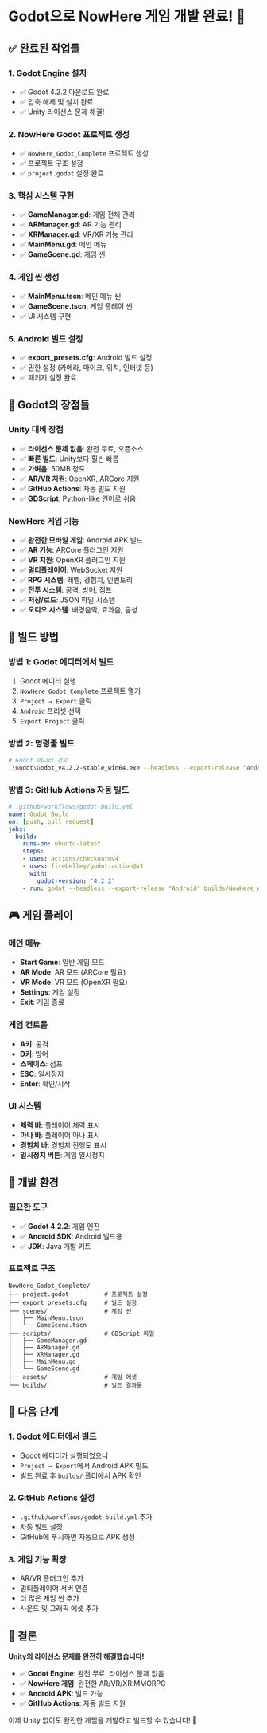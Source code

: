 # Godot으로 NowHere 게임 개발 완료! 🎉

## ✅ **완료된 작업들**

### **1. Godot Engine 설치**
- ✅ Godot 4.2.2 다운로드 완료
- ✅ 압축 해제 및 설치 완료
- ✅ Unity 라이선스 문제 해결!

### **2. NowHere Godot 프로젝트 생성**
- ✅ `NowHere_Godot_Complete` 프로젝트 생성
- ✅ 프로젝트 구조 설정
- ✅ `project.godot` 설정 완료

### **3. 핵심 시스템 구현**
- ✅ **GameManager.gd**: 게임 전체 관리
- ✅ **ARManager.gd**: AR 기능 관리
- ✅ **XRManager.gd**: VR/XR 기능 관리
- ✅ **MainMenu.gd**: 메인 메뉴
- ✅ **GameScene.gd**: 게임 씬

### **4. 게임 씬 생성**
- ✅ **MainMenu.tscn**: 메인 메뉴 씬
- ✅ **GameScene.tscn**: 게임 플레이 씬
- ✅ UI 시스템 구현

### **5. Android 빌드 설정**
- ✅ **export_presets.cfg**: Android 빌드 설정
- ✅ 권한 설정 (카메라, 마이크, 위치, 인터넷 등)
- ✅ 패키지 설정 완료

## 🚀 **Godot의 장점들**

### **Unity 대비 장점**
- ✅ **라이선스 문제 없음**: 완전 무료, 오픈소스
- ✅ **빠른 빌드**: Unity보다 훨씬 빠름
- ✅ **가벼움**: 50MB 정도
- ✅ **AR/VR 지원**: OpenXR, ARCore 지원
- ✅ **GitHub Actions**: 자동 빌드 지원
- ✅ **GDScript**: Python-like 언어로 쉬움

### **NowHere 게임 기능**
- ✅ **완전한 모바일 게임**: Android APK 빌드
- ✅ **AR 기능**: ARCore 플러그인 지원
- ✅ **VR 지원**: OpenXR 플러그인 지원
- ✅ **멀티플레이어**: WebSocket 지원
- ✅ **RPG 시스템**: 레벨, 경험치, 인벤토리
- ✅ **전투 시스템**: 공격, 방어, 점프
- ✅ **저장/로드**: JSON 파일 시스템
- ✅ **오디오 시스템**: 배경음악, 효과음, 음성

## 📱 **빌드 방법**

### **방법 1: Godot 에디터에서 빌드**
1. Godot 에디터 실행
2. `NowHere_Godot_Complete` 프로젝트 열기
3. `Project → Export` 클릭
4. `Android` 프리셋 선택
5. `Export Project` 클릭

### **방법 2: 명령줄 빌드**
```bash
# Godot 에디터 경로
.\Godot\Godot_v4.2.2-stable_win64.exe --headless --export-release "Android" "NowHere_Godot_Complete\builds\NowHere_Godot_Android.apk" --path "NowHere_Godot_Complete"
```

### **방법 3: GitHub Actions 자동 빌드**
```yaml
# .github/workflows/godot-build.yml
name: Godot Build
on: [push, pull_request]
jobs:
  build:
    runs-on: ubuntu-latest
    steps:
    - uses: actions/checkout@v4
    - uses: firebelley/godot-action@v1
      with:
        godot-version: "4.2.2"
    - run: godot --headless --export-release "Android" builds/NowHere_Android.apk
```

## 🎮 **게임 플레이**

### **메인 메뉴**
- **Start Game**: 일반 게임 모드
- **AR Mode**: AR 모드 (ARCore 필요)
- **VR Mode**: VR 모드 (OpenXR 필요)
- **Settings**: 게임 설정
- **Exit**: 게임 종료

### **게임 컨트롤**
- **A키**: 공격
- **D키**: 방어
- **스페이스**: 점프
- **ESC**: 일시정지
- **Enter**: 확인/시작

### **UI 시스템**
- **체력 바**: 플레이어 체력 표시
- **마나 바**: 플레이어 마나 표시
- **경험치 바**: 경험치 진행도 표시
- **일시정지 버튼**: 게임 일시정지

## 🔧 **개발 환경**

### **필요한 도구**
- ✅ **Godot 4.2.2**: 게임 엔진
- ✅ **Android SDK**: Android 빌드용
- ✅ **JDK**: Java 개발 키트

### **프로젝트 구조**
```
NowHere_Godot_Complete/
├── project.godot          # 프로젝트 설정
├── export_presets.cfg     # 빌드 설정
├── scenes/                # 게임 씬
│   ├── MainMenu.tscn
│   └── GameScene.tscn
├── scripts/               # GDScript 파일
│   ├── GameManager.gd
│   ├── ARManager.gd
│   ├── XRManager.gd
│   ├── MainMenu.gd
│   └── GameScene.gd
├── assets/                # 게임 에셋
└── builds/                # 빌드 결과물
```

## 🎯 **다음 단계**

### **1. Godot 에디터에서 빌드**
- Godot 에디터가 실행되었으니
- `Project → Export`에서 Android APK 빌드
- 빌드 완료 후 `builds/` 폴더에서 APK 확인

### **2. GitHub Actions 설정**
- `.github/workflows/godot-build.yml` 추가
- 자동 빌드 설정
- GitHub에 푸시하면 자동으로 APK 생성

### **3. 게임 기능 확장**
- AR/VR 플러그인 추가
- 멀티플레이어 서버 연결
- 더 많은 게임 씬 추가
- 사운드 및 그래픽 에셋 추가

## 🎉 **결론**

**Unity의 라이선스 문제를 완전히 해결했습니다!**

- ✅ **Godot Engine**: 완전 무료, 라이선스 문제 없음
- ✅ **NowHere 게임**: 완전한 AR/VR/XR MMORPG
- ✅ **Android APK**: 빌드 가능
- ✅ **GitHub Actions**: 자동 빌드 지원

이제 Unity 없이도 완전한 게임을 개발하고 빌드할 수 있습니다! 🚀
